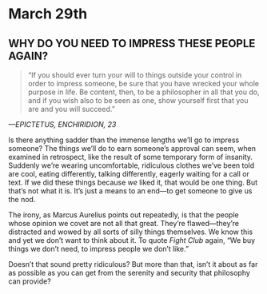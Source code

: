 # March 29th
## WHY DO YOU NEED TO IMPRESS THESE PEOPLE AGAIN?

> “If you should ever turn your will to things outside your control in order to impress someone, be sure that you have wrecked your whole purpose in life. Be content, then, to be a philosopher in all that you do, and if you wish also to be seen as one, show yourself first that you are and you will succeed.”

*—EPICTETUS, ENCHIRIDION, 23*

Is there anything sadder than the immense lengths we’ll go to impress someone? The things we’ll do to earn someone’s approval can seem, when examined in retrospect, like the result of some temporary form of insanity. Suddenly we’re wearing uncomfortable, ridiculous clothes we’ve been told are cool, eating differently, talking differently, eagerly waiting for a call or text. If we did these things because *we* liked it, that would be one thing. But that’s not what it is. It’s just a means to an end—to get someone to give us the nod.

The irony, as Marcus Aurelius points out repeatedly, is that the people whose opinion we covet are not all that great. They’re flawed—they’re distracted and wowed by all sorts of silly things themselves. We know this and yet we don’t want to think about it. To quote *Fight Club* again, “We buy things we don’t need, to impress people we don’t like.”

Doesn’t that sound pretty ridiculous? But more than that, isn’t it about as far as possible as you can get from the serenity and security that philosophy can provide?

